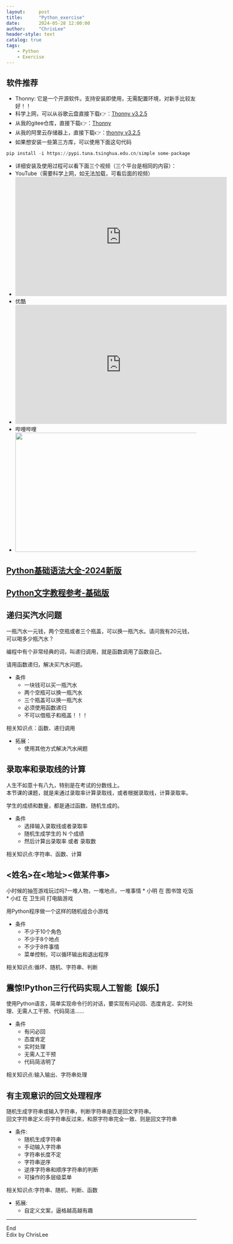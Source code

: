 ```yaml
---
layout:     post
title:      "Python_exercise"
date:       2024-05-28 12:00:00
author:     "ChrisLee"
header-style: text
catalog: true
tags:
    - Python
    - Exercise
---
```




## 软件推荐
* Thonny: 它是一个开源软件。支持安装即使用，无需配置环境，对新手比较友好！！
* 科学上网，可以从谷歌云盘直接下载👉：[Thonny v3.2.5](https://drive.google.com/file/d/1U9spJdKoDs1KbSllGatyOFzYxDAQ_qjV/view?usp=sharing)
* 从我的gitee仓库，直接下载👉：[Thonny](https://gitee.com/ChrisLee-Codes/python_exercises/raw/master/thonny.zip)
* 从我的阿里云存储器上，直接下载👉：[thonny v3.2.5](https://syc-public.oss-cn-shanghai.aliyuncs.com/user/ChrisLee/src/thonny-3_1720154241428.zip)
* 如果想安装一些第三方库，可以使用下面这句代码
```python
pip install -i https://pypi.tuna.tsinghua.edu.cn/simple some-package
```
* 详细安装及使用过程可以看下面三个视频（三个平台是相同的内容）：
* YouTube（需要科学上网，如无法加载，可看后面的视频）    
* <iframe width="560" height="315" src="https://www.youtube.com/embed/tTI1Hy57O5I?si=J5E9y95io4Pp_1WG" title="Thonny软件的安装与使用" frameborder="0" allow="accelerometer; autoplay=0; clipboard-write; encrypted-media; gyroscope; picture-in-picture; web-share" referrerpolicy="strict-origin-when-cross-origin" allowfullscreen></iframe>
* 优酷    
* <iframe width="560" height="315" src="https://player.youku.com/embed/XNjM5NDUzOTI0MA==" title="Thonny软件的安装与使用" frameborder="0" allow="accelerometer; autoplay=0; clipboard-write; encrypted-media; gyroscope; picture-in-picture; web-share" referrerpolicy="strict-origin-when-cross-origin" allowfullscreen></iframe>
* 哔哩哔哩
* [<img src="https://github.com/ChrisLee-Codes/ChrisLee-Codes.github.io/assets/44613341/dbacc152-40cd-400e-b118-91f2bc4ba813" width="560" height="315">](https://www.bilibili.com/video/BV1CZTqebE56/?spm_id_from=333.999.0.0&vd_source=33299c3593cfbafc46803f751395f83f)

## [Python基础语法大全-2024新版](https://space.bilibili.com/1791092340?spm_id_from=333.999.0.0)
## [Python文字教程参考-基础版](https://chrislee.top/2020/05/05/PythonProgramming/)
## 递归买汽水问题
一瓶汽水一元钱，两个空瓶或者三个瓶盖，可以换一瓶汽水。请问我有20元钱，可以喝多少瓶汽水？

编程中有个非常经典的词，叫递归调用，就是函数调用了函数自己。

请用函数递归，解决买汽水问题。

* 条件
    * 一块钱可以买一瓶汽水
    * 两个空瓶可以换一瓶汽水
    * 三个瓶盖可以换一瓶汽水
    * 必须使用函数递归
    * 不可以借瓶子和瓶盖！！！

相关知识点：函数、递归调用

* 拓展：
    * 使用其他方式解决汽水闸题

## 录取率和录取线的计算
人生不如意十有八九，特别是在考试的分数线上。    
本节课的课题，就是来通过录取率计算录取线，或者根据录取线，计算录取率。

学生的成绩和数量，都是通过函数、随机生成的。
* 条件
    * 选择输入录取线或者录取率
    * 随机生成学生的 N 个成绩
    * 然后计算出录取率 或者 录取数

相关知识点:字符串、函数、计算


## <姓名>在<地址><做某件事>

小时候的抽签游戏玩过吗?一堆人物，一堆地点，一堆事情
    * 小明 在 图书馆 吃饭
    * 小红 在 卫生间 打电脑游戏

用Python程序做一个这样的随机组合小游戏
* 条件
    * 不少于10个角色
    * 不少于8个地点
    * 不少于8件事情
    * 菜单控制，可以循环输出和退出程序

相关知识点:循环、随机、字符串、判断

## 震惊!Python三行代码实现人工智能【娱乐】
使用Python语言，简单实现命令行的对话，要实现有问必回、态度肯定、实时处理、无需人工干预、代码简洁……
* 条件
    * 有问必回
    * 态度肯定
    * 实时处理
    * 无需人工干预
    * 代码简洁明了

相关知识点:输入输出、字符串处理


## 有主观意识的回文处理程序
随机生成字符串或输入字符串，判断字符串是否是回文字符串。    
回文字符串定义:将字符串反过来，和原字符串完全一致、则是回文字符串
* 条件:
    * 随机生成字符串
    * 手动输入字符串
    * 字符串长度不定
    * 字符串逆序
    * 逆序字符串和顺序字符串的判断
    * 可操作的多层级菜单

相关知识点:字符串、随机、判断、函数
* 拓展:
    * 自定义文案，逼格越高越有趣


---

End    
Edix by ChrisLee
